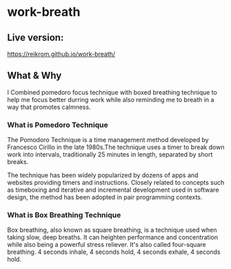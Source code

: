 # work-breath

## Live version:
https://reikrom.github.io/work-breath/

## What & Why
I Combined pomedoro focus technique with boxed breathing technique to help me focus better durring work while also reminding me to breath in a way that promotes calmness.

### What is Pomedoro Technique
The Pomodoro Technique is a time management method developed by Francesco Cirillo in the late 1980s.The technique uses a timer to break down work into intervals, traditionally 25 minutes in length, separated by short breaks.

The technique has been widely popularized by dozens of apps and websites providing timers and instructions. Closely related to concepts such as timeboxing and iterative and incremental development used in software design, the method has been adopted in pair programming contexts.


### What is Box Breathing Technique
Box breathing, also known as square breathing, is a technique used when taking slow, deep breaths. It can heighten performance and concentration while also being a powerful stress reliever. It's also called four-square breathing. 4 seconds inhale, 4 seconds hold, 4 seconds exhale, 4 seconds hold.
